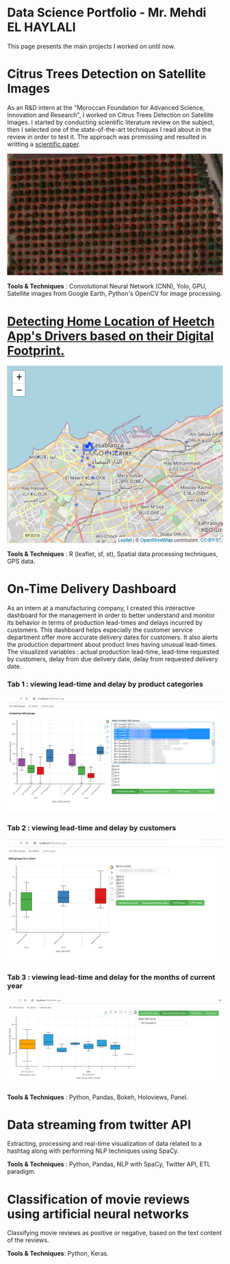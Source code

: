 # Data Science Portfolio - Mr. Mehdi EL HAYLALI
This page presents the main projects I worked on until now.

# Citrus Trees Detection on Satellite Images  
As an R&D intern at the "Moroccan Foundation for Advanced Science, Innovation and Research", I worked on Citrus Trees Detection on Satellite Images. I started by conducting scientific literature review on the subject, then I selected one of the state-of-the-art techniques I read about in the review in order to test it. The approach was promissing and resulted in writting a [scientific paper](/images/article_ElHaylali.pdf).

<kbd><img src="images/Yimage2.jpg" /></kbd>

**Tools & Techniques** : Convolutional Neural Network (CNN), Yolo, GPU, Satellite images from Google Earth, Python's OpenCV for image processing.

# [Detecting Home Location of Heetch App's Drivers based on their Digital Footprint.](http://rpubs.com/MHD/HomeLocationDetection_Rproject)
<kbd><img src="images/HomeLocationDetection_map.png" /></kbd>

**Tools & Techniques** : R (leaflet, sf, st), Spatial data processing techniques, GPS data. 

# On-Time Delivery Dashboard  
As an intern at a manufacturing company, I created this interactive dashboard for the management in order to better understand and monitor its behavior in terms of production lead-times and delays incurred by customers. This dashboard helps especially the customer service department offer more accurate delivery dates for customers. It also alerts the production department about product lines having unusual lead-times.
The visualized variables : actual production lead-time, lead-time requested by customers, delay from due delivery date, delay from requested delivery date. 

### Tab 1 : viewing lead-time and delay by product categories
<kbd><img src="images/dashboardTab1fl.PNG" /></kbd>

### Tab 2 : viewing lead-time and delay by customers
<kbd><img src="images/dashboard_tab2fll.png" /></kbd>

### Tab 3 : viewing lead-time and delay for the months of current year
<kbd><img src="images/dashTab3.PNG" /></kbd> 

**Tools & Techniques** : Python, Pandas, Bokeh, Holoviews, Panel.

# Data streaming from twitter API
Extracting, processing and real-time visualization of data related to a hashtag along with performing NLP techniques using SpaCy.

**Tools & Techniques** : Python, Pandas, NLP with SpaCy, Twitter API, ETL paradigm.

# Classification of movie reviews using artificial neural networks
Classifying movie reviews as positive or negative, based on the text content of the reviews.

**Tools & Techniques**: Python, Keras.
